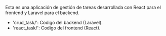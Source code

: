 Esta es una aplicación de gestión de tareas desarrollada con React para el frontend y Laravel para el backend.

- 'crud_task/': Codigo del backend (Laravel).
- 'react_task/': Codigo del frontend (React).
